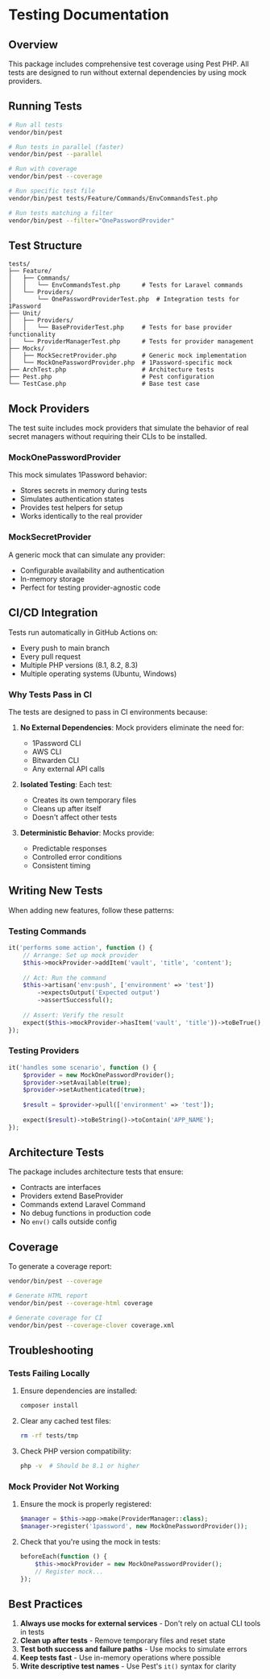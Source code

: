 # Testing Documentation

## Overview

This package includes comprehensive test coverage using Pest PHP. All tests are designed to run without external dependencies by using mock providers.

## Running Tests

```bash
# Run all tests
vendor/bin/pest

# Run tests in parallel (faster)
vendor/bin/pest --parallel

# Run with coverage
vendor/bin/pest --coverage

# Run specific test file
vendor/bin/pest tests/Feature/Commands/EnvCommandsTest.php

# Run tests matching a filter
vendor/bin/pest --filter="OnePasswordProvider"
```

## Test Structure

```
tests/
├── Feature/
│   ├── Commands/
│   │   └── EnvCommandsTest.php      # Tests for Laravel commands
│   └── Providers/
│       └── OnePasswordProviderTest.php  # Integration tests for 1Password
├── Unit/
│   ├── Providers/
│   │   └── BaseProviderTest.php     # Tests for base provider functionality
│   └── ProviderManagerTest.php      # Tests for provider management
├── Mocks/
│   ├── MockSecretProvider.php       # Generic mock implementation
│   └── MockOnePasswordProvider.php  # 1Password-specific mock
├── ArchTest.php                     # Architecture tests
├── Pest.php                         # Pest configuration
└── TestCase.php                     # Base test case
```

## Mock Providers

The test suite includes mock providers that simulate the behavior of real secret managers without requiring their CLIs to be installed.

### MockOnePasswordProvider

This mock simulates 1Password behavior:
- Stores secrets in memory during tests
- Simulates authentication states
- Provides test helpers for setup
- Works identically to the real provider

### MockSecretProvider

A generic mock that can simulate any provider:
- Configurable availability and authentication
- In-memory storage
- Perfect for testing provider-agnostic code

## CI/CD Integration

Tests run automatically in GitHub Actions on:
- Every push to main branch
- Every pull request
- Multiple PHP versions (8.1, 8.2, 8.3)
- Multiple operating systems (Ubuntu, Windows)

### Why Tests Pass in CI

The tests are designed to pass in CI environments because:

1. **No External Dependencies**: Mock providers eliminate the need for:
   - 1Password CLI
   - AWS CLI
   - Bitwarden CLI
   - Any external API calls

2. **Isolated Testing**: Each test:
   - Creates its own temporary files
   - Cleans up after itself
   - Doesn't affect other tests

3. **Deterministic Behavior**: Mocks provide:
   - Predictable responses
   - Controlled error conditions
   - Consistent timing

## Writing New Tests

When adding new features, follow these patterns:

### Testing Commands

```php
it('performs some action', function () {
    // Arrange: Set up mock provider
    $this->mockProvider->addItem('vault', 'title', 'content');
    
    // Act: Run the command
    $this->artisan('env:push', ['environment' => 'test'])
        ->expectsOutput('Expected output')
        ->assertSuccessful();
    
    // Assert: Verify the result
    expect($this->mockProvider->hasItem('vault', 'title'))->toBeTrue();
});
```

### Testing Providers

```php
it('handles some scenario', function () {
    $provider = new MockOnePasswordProvider();
    $provider->setAvailable(true);
    $provider->setAuthenticated(true);
    
    $result = $provider->pull(['environment' => 'test']);
    
    expect($result)->toBeString()->toContain('APP_NAME');
});
```

## Architecture Tests

The package includes architecture tests that ensure:
- Contracts are interfaces
- Providers extend BaseProvider
- Commands extend Laravel Command
- No debug functions in production code
- No `env()` calls outside config

## Coverage

To generate a coverage report:

```bash
vendor/bin/pest --coverage

# Generate HTML report
vendor/bin/pest --coverage-html coverage

# Generate coverage for CI
vendor/bin/pest --coverage-clover coverage.xml
```

## Troubleshooting

### Tests Failing Locally

1. Ensure dependencies are installed:
   ```bash
   composer install
   ```

2. Clear any cached test files:
   ```bash
   rm -rf tests/tmp
   ```

3. Check PHP version compatibility:
   ```bash
   php -v  # Should be 8.1 or higher
   ```

### Mock Provider Not Working

1. Ensure the mock is properly registered:
   ```php
   $manager = $this->app->make(ProviderManager::class);
   $manager->register('1password', new MockOnePasswordProvider());
   ```

2. Check that you're using the mock in tests:
   ```php
   beforeEach(function () {
       $this->mockProvider = new MockOnePasswordProvider();
       // Register mock...
   });
   ```

## Best Practices

1. **Always use mocks for external services** - Don't rely on actual CLI tools in tests
2. **Clean up after tests** - Remove temporary files and reset state
3. **Test both success and failure paths** - Use mocks to simulate errors
4. **Keep tests fast** - Use in-memory operations where possible
5. **Write descriptive test names** - Use Pest's `it()` syntax for clarity